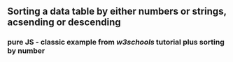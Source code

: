 ## Sorting a data table by either numbers or strings, acsending or descending
### pure JS - classic example from _w3schools_ tutorial plus sorting by number 
